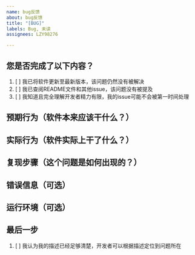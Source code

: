 ```yaml
---
name: bug反馈
about: bug反馈
title: "[BUG]"
labels: Bug, 未读
assignees: LZY98276

---
```


## 您是否完成了以下内容？
1. [ ] 我已将软件更新至最新版本，该问题仍然没有被解决
2. [ ] 我已查阅README文件和其他issue，该问题没有被提及
3. [ ] 我知道且完全理解开发者精力有限，我的issue可能不会被第一时间处理

## 预期行为（软件本来应该干什么？）

## 实际行为（软件实际上干了什么？）

## 复现步骤（这个问题是如何出现的？）

## 错误信息（可选）

## 运行环境（可选）

## 最后一步

1. [ ] 我认为我的描述已经足够清楚，开发者可以根据描述定位到问题所在

